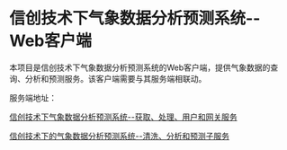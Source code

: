 # 信创技术下气象数据分析预测系统--Web客户端

本项目是信创技术下气象数据分析预测系统的Web客户端，提供气象数据的查询、分析和预测服务。该客户端需要与其服务端相联动。

服务端地址：

[信创技术下气象数据分析预测系统--获取、处理、用户和网关服务](https://github.com/organwalk/MeteoDataProcessServer)

[信创技术下的气象数据分析预测系统--清洗、分析和预测子服务](https://github.com/organwalk/meteo-anapredict-server)
